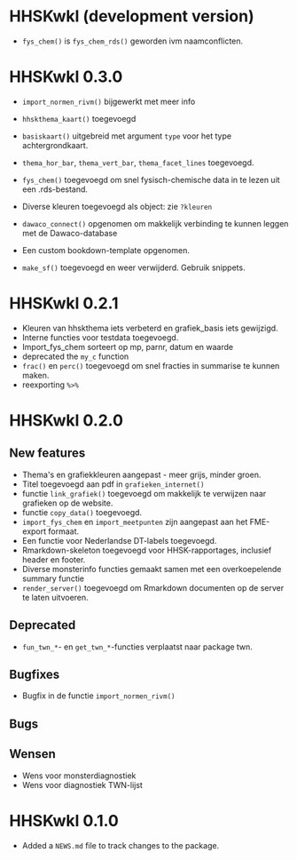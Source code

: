 # HHSKwkl (development version)

- `fys_chem()` is `fys_chem_rds()` geworden ivm naamconflicten.

# HHSKwkl 0.3.0

- `import_normen_rivm()` bijgewerkt met meer info
- `hhskthema_kaart()` toegevoegd
- `basiskaart()` uitgebreid met argument `type` voor het type achtergrondkaart.
- `thema_hor_bar`, `thema_vert_bar`, `thema_facet_lines` toegevoegd.
- `fys_chem()` toegevoegd om snel fysisch-chemische data in te lezen uit een .rds-bestand.
- Diverse kleuren toegevoegd als object: zie `?kleuren`
- `dawaco_connect()` opgenomen om makkelijk verbinding te kunnen leggen met de Dawaco-database
- Een custom bookdown-template opgenomen.

- `make_sf()` toegevoegd en weer verwijderd. Gebruik snippets.

# HHSKwkl 0.2.1

- Kleuren van hhskthema iets verbeterd en grafiek_basis iets gewijzigd.
- Interne functies voor testdata toegevoegd.
- Import_fys_chem sorteert op mp, parnr, datum en waarde
- deprecated the `my_c` function
- `frac()` en `perc()` toegevoegd om snel fracties in summarise te kunnen maken.
- reexporting `%>%`

# HHSKwkl 0.2.0

## New features 
- Thema's en grafiekkleuren aangepast - meer grijs, minder groen.
- Titel toegevoegd aan pdf in `grafieken_internet()` 
- functie `link_grafiek()` toegevoegd om makkelijk te verwijzen naar grafieken op de website.
- functie `copy_data()` toegevoegd.
- `import_fys_chem` en `import_meetpunten` zijn aangepast aan het FME-export formaat.
- Een functie voor Nederlandse DT-labels toegevoegd.
- Rmarkdown-skeleton toegevoegd voor HHSK-rapportages, inclusief header en footer.
- Diverse monsterinfo functies gemaakt samen met een overkoepelende summary functie
- `render_server()` toegevoegd om Rmarkdown documenten op de server te laten uitvoeren.

## Deprecated
- `fun_twn_*`- en `get_twn_*`-functies verplaatst naar package twn.

## Bugfixes
- Bugfix in de functie `import_normen_rivm()`

## Bugs


## Wensen
- Wens voor monsterdiagnostiek
- Wens voor diagnostiek TWN-lijst


# HHSKwkl 0.1.0

* Added a `NEWS.md` file to track changes to the package.
